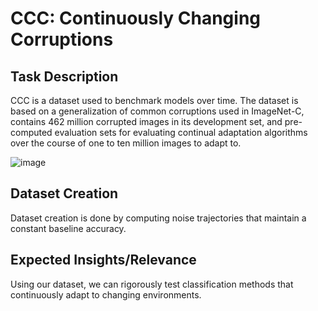 # CCC: Continuously Changing Corruptions

## Task Description

CCC is a dataset used to benchmark models over time. The dataset is based on a generalization of common corruptions used in ImageNet-C, contains 462 million corrupted images in its development set, and pre-computed evaluation sets for evaluating continual adaptation algorithms over the course of one to ten million images to adapt to.

![image](https://user-images.githubusercontent.com/23415611/175703466-05631e4b-1cb7-4bdd-907a-85f737337b3a.png)


## Dataset Creation

Dataset creation is done by computing noise trajectories that maintain a constant baseline accuracy. 

## Expected Insights/Relevance

Using our dataset, we can rigorously test classification methods that continuously adapt to changing environments.
